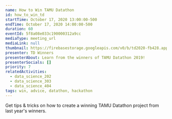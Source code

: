 ```yaml
---
name: How to Win TAMU Datathon
id: how_to_win_td
startTime: October 17, 2020 13:00:00-500
endTime: October 17, 2020 14:00:00-500
duration: 60
eventId: 5f8a08e033c190000312a9cc
mediaType: meeting_url
mediaLink: null
thumbnail: https://firebasestorage.googleapis.com/v0/b/td2020-fb428.appspot.com/o/competitor_1.jpg?alt=media&token=83994921-1653-431f-b5c7-63362f709230
presenter: TD Winners
presenterAbout: Learn from the winners of TAMU Datathon 2019!
presenterSocials: []
priority: 7
relatedActivities:
  - data_science_202
  - data_science_303
  - data_science_404
tags: win, advice, datathon, hackathon
---
```


Get tips & tricks on how to create a winning TAMU Datathon project from last year's winners.
